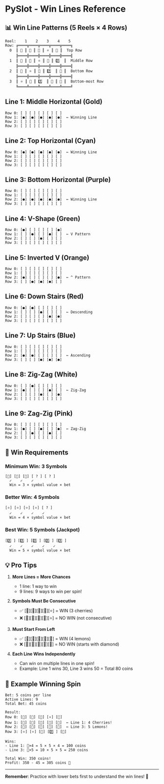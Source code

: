 # PySlot - Win Lines Reference

## 📊 Win Line Patterns (5 Reels × 4 Rows)

```
Reel:    1    2    3    4    5
Row: ╔════╦════╦════╦════╦════╗
  0  ║ 🍒 ║ 🍋 ║ 🍉 ║ ⭐ ║ 💎 ║  Top Row
     ╠════╬════╬════╬════╬════╣
  1  ║ 🍋 ║ 🍉 ║ ⭐ ║ 💎 ║ 7️⃣  ║  Middle Row
     ╠════╬════╬════╬════╬════╣
  2  ║ 🍉 ║ ⭐ ║ 💎 ║ 7️⃣  ║ 🍒 ║  Bottom Row
     ╠════╬════╬════╬════╬════╣
  3  ║ ⭐ ║ 💎 ║ 7️⃣  ║ 🍒 ║ 🍋 ║  Bottom-most Row
     ╚════╩════╩════╩════╩════╝
```

## Line 1: Middle Horizontal (Gold)
```
Row 0: [ ] [ ] [ ] [ ] [ ]
Row 1: [●] [●] [●] [●] [●]  ← Winning Line
Row 2: [ ] [ ] [ ] [ ] [ ]
Row 3: [ ] [ ] [ ] [ ] [ ]
```

## Line 2: Top Horizontal (Cyan)
```
Row 0: [●] [●] [●] [●] [●]  ← Winning Line
Row 1: [ ] [ ] [ ] [ ] [ ]
Row 2: [ ] [ ] [ ] [ ] [ ]
Row 3: [ ] [ ] [ ] [ ] [ ]
```

## Line 3: Bottom Horizontal (Purple)
```
Row 0: [ ] [ ] [ ] [ ] [ ]
Row 1: [ ] [ ] [ ] [ ] [ ]
Row 2: [●] [●] [●] [●] [●]  ← Winning Line
Row 3: [ ] [ ] [ ] [ ] [ ]
```

## Line 4: V-Shape (Green)
```
Row 0: [●] [ ] [ ] [ ] [●]
Row 1: [ ] [●] [ ] [●] [ ]  ← V Pattern
Row 2: [ ] [ ] [●] [ ] [ ]
Row 3: [ ] [ ] [ ] [ ] [ ]
```

## Line 5: Inverted V (Orange)
```
Row 0: [ ] [ ] [ ] [ ] [ ]
Row 1: [ ] [ ] [ ] [ ] [ ]
Row 2: [●] [ ] [ ] [ ] [●]  ← ^ Pattern
Row 3: [ ] [●] [●] [●] [ ]
```

## Line 6: Down Stairs (Red)
```
Row 0: [●] [●] [ ] [ ] [ ]
Row 1: [ ] [ ] [●] [ ] [ ]  ← Descending
Row 2: [ ] [ ] [ ] [●] [●]
Row 3: [ ] [ ] [ ] [ ] [ ]
```

## Line 7: Up Stairs (Blue)
```
Row 0: [ ] [ ] [ ] [ ] [ ]
Row 1: [ ] [ ] [ ] [ ] [ ]
Row 2: [●] [●] [ ] [ ] [ ]  ← Ascending
Row 3: [ ] [ ] [●] [●] [●]
```

## Line 8: Zig-Zag (White)
```
Row 0: [ ] [●] [ ] [ ] [ ]
Row 1: [●] [ ] [ ] [●] [ ]  ← Zig-Zag
Row 2: [ ] [ ] [●] [ ] [●]
Row 3: [ ] [ ] [ ] [ ] [ ]
```

## Line 9: Zag-Zig (Pink)
```
Row 0: [ ] [ ] [ ] [ ] [ ]
Row 1: [●] [ ] [●] [ ] [●]  ← Zag-Zig
Row 2: [ ] [●] [ ] [●] [ ]
Row 3: [ ] [ ] [ ] [ ] [ ]
```

## 🎯 Win Requirements

### Minimum Win: 3 Symbols
```
[🍒] [🍒] [🍒] [ ? ] [ ? ]
  ✓    ✓    ✓
  Win = 3 × symbol value × bet
```

### Better Win: 4 Symbols
```
[⭐] [⭐] [⭐] [⭐] [ ? ]
  ✓    ✓    ✓    ✓
  Win = 4 × symbol value × bet
```

### Best Win: 5 Symbols (Jackpot)
```
[7️⃣ ] [7️⃣ ] [7️⃣ ] [7️⃣ ] [7️⃣ ]
  ✓    ✓    ✓    ✓    ✓
  Win = 5 × symbol value × bet
```

## 💡 Pro Tips

1. **More Lines = More Chances**
   - 1 line: 1 way to win
   - 9 lines: 9 ways to win per spin!

2. **Symbols Must Be Consecutive**
   - ✅ [🍒][🍒][🍒][💎][⭐] = WIN (3 cherries)
   - ❌ [🍒][💎][🍒][🍒][⭐] = NO WIN (not consecutive)

3. **Must Start From Left**
   - ✅ [🍋][🍋][🍋][🍋][💎] = WIN (4 lemons)
   - ❌ [💎][🍋][🍋][🍋][🍋] = NO WIN (starts with diamond)

4. **Each Line Wins Independently**
   - Can win on multiple lines in one spin!
   - Example: Line 1 wins 30, Line 3 wins 50 = Total 80 coins

## 🎰 Example Winning Spin

```
Bet: 5 coins per line
Active Lines: 9
Total Bet: 45 coins

Result:
Row 0: [💎] [🍒] [🍋] [⭐] [🍉]
Row 1: [🍒] [🍒] [🍒] [🍒] [💎]  ← Line 1: 4 Cherries!
Row 2: [🍋] [🍋] [🍋] [🍋] [🍋]  ← Line 3: 5 Lemons!
Row 3: [⭐] [⭐] [💎] [7️⃣ ] [🍒]

Wins:
- Line 1: 🍒×4 = 5 × 5 × 4 = 100 coins
- Line 3: 🍋×5 = 10 × 5 × 5 = 250 coins

Total Win: 350 coins!
Profit: 350 - 45 = 305 coins 🎉
```

---

**Remember**: Practice with lower bets first to understand the win lines! 🎲
